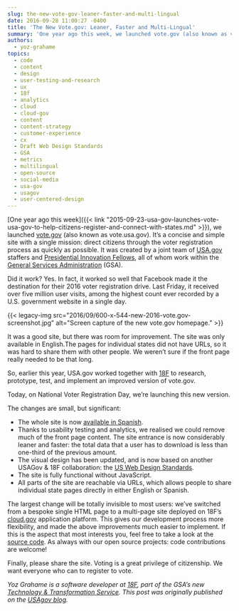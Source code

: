 ```yaml
---
slug: the-new-vote-gov-leaner-faster-and-multi-lingual
date: 2016-09-28 11:00:27 -0400
title: 'The New Vote.gov: Leaner, Faster and Multi-Lingual'
summary: 'One year ago this week, we launched vote.gov (also known as vote.usa.gov). It’s a concise and simple site with a single mission: direct citizens through the voter registration process as quickly as possible. It was created by a joint team of USA.gov staffers and Presidential Innovation Fellows, all of whom work within the General Services'
authors:
  - yoz-grahame
topics:
  - code
  - content
  - design
  - user-testing-and-research
  - ux
  - 18f
  - analytics
  - cloud
  - cloud-gov
  - content
  - content-strategy
  - customer-experience
  - cx
  - Draft Web Design Standards
  - GSA
  - metrics
  - multilingual
  - open-source
  - social-media
  - usa-gov
  - usagov
  - user-centered-design
---
```


[One year ago this week]({{< link "2015-09-23-usa-gov-launches-vote-usa-gov-to-help-citizens-register-and-connect-with-states.md" >}}), we launched [vote.gov](https://vote.gov/) (also known as vote.usa.gov). It’s a concise and simple site with a single mission: direct citizens through the voter registration process as quickly as possible. It was created by a joint team of [USA.gov](https://www.usa.gov/) staffers and [Presidential Innovation Fellows](https://www.whitehouse.gov/innovationfellows), all of whom work within the [General Services Administration](https://www.gsa.gov/) (GSA).

Did it work? Yes. In fact, it worked so well that Facebook made it the destination for their 2016 voter registration drive. Last Friday, it received over five million user visits, among the highest count ever recorded by a U.S. government website in a single day.

{{< legacy-img src="2016/09/600-x-544-new-2016-vote.gov-screenshot.jpg" alt="Screen capture of the new vote.gov homepage." >}}

It was a good site, but there was room for improvement. The site was only available in English.The pages for individual states did not have URLs, so it was hard to share them with other people. We weren’t sure if the front page really needed to be that long.

So, earlier this year, USA.gov worked together with [18F](https://18f.gsa.gov/) to research, prototype, test, and implement an improved version of vote.gov.

Today, on National Voter Registration Day, we’re launching this new version.

The changes are small, but significant:

  * The whole site is now [available in Spanish](https://vote.gov/es/).
  * Thanks to usability testing and analytics, we realised we could remove much of the front page content. The site entrance is now considerably leaner and faster: the total data that a user has to download is less than one-third of the previous amount.
  * The visual design has been updated, and is now based on another USAGov & 18F collaboration: the [US Web Design Standards](https://standards.usa.gov/).
  * The site is fully functional without JavaScript.
  * All parts of the site are reachable via URLs, which allows people to share individual state pages directly in  either English or Spanish.

The largest change will be totally invisible to most users: we’ve switched from a bespoke single HTML page to a multi-page site deployed on 18F’s [cloud.gov](https://cloud.gov/) application platform. This gives our development process more flexibility, and made the above improvements much easier to implement. If this is the aspect that most interests you, feel free to take a look at the [source code](https://github.com/18F/vote-gov/). As always with our open source projects: code contributions are welcome!

Finally, please share the site. Voting is a great privilege of citizenship. We want everyone who can to register to vote.

_Yoz Grahame is a software developer at [18F](http://www.gsa.gov/portal/content/124182), part of the GSA’s new [Technology & Transformation Service](http://www.gsa.gov/portal/category/25729)._
_This post was originally published on the [USAgov blog](https://blog.usa.gov/)._